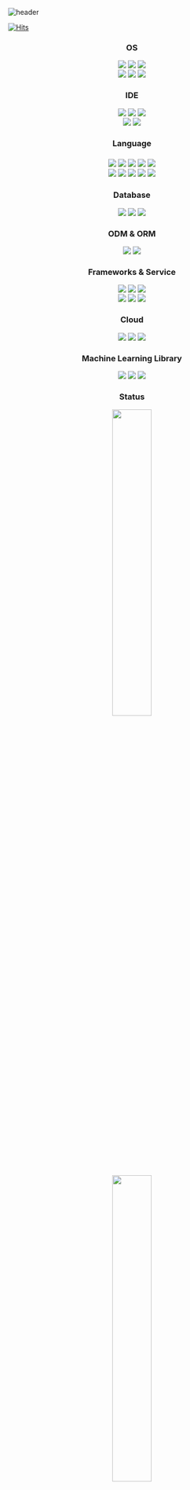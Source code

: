 ![header](https://capsule-render.vercel.app/api?type=wave&color=auto&height=300&section=header&text=NohSonghee%20&fontSize=90)


[![Hits](https://hits.seeyoufarm.com/api/count/incr/badge.svg?url=https%3A%2F%2Fgithub.com%2Fs0n9h2&count_bg=%2316D1B6&title_bg=%23555555&icon=&icon_color=%23E7E7E7&title=hits&edge_flat=false)](https://hits.seeyoufarm.com)


<h3 align="center">OS</h3>
<p align="center">
<img src="https://img.shields.io/badge/Windows-0078D6?style=for-the-badge&logo=windows&logoColor=white"/>
<img src="https://img.shields.io/badge/Linux-FCC624?style=for-the-badge&logo=linux&logoColor=black"/>
<img src="https://img.shields.io/badge/cent%20os-002260?style=for-the-badge&logo=centos&logoColor=F0F0F0"/>
  <br>
  <img src="https://img.shields.io/badge/Ubuntu-E95420?style=for-the-badge&logo=ubuntu&logoColor=white"/>
  <img src="https://img.shields.io/badge/Kali_Linux-557C94?style=for-the-badge&logo=kali-linux&logoColor=white"/>
  <img src="https://img.shields.io/badge/Raspberry_Pi-A22846?style=for-the-badge&logo=raspberry-pi&logoColor=white"/>
</p>


<h3 align="center">IDE</h3>
<p align="center">
<img src="https://img.shields.io/badge/Visual%20Studio%20Code-0078d7.svg?style=for-the-badge&logo=visual-studio-code&logoColor=white"/>
<img src="https://img.shields.io/badge/Visual_Studio-5C2D91?style=for-the-badge&logo=visual%20studio&logoColor=white"/>
<img src="https://img.shields.io/badge/Eclipse-2C2255?style=for-the-badge&logo=eclipse&logoColor=white"/>
  <br>
  <img src="https://img.shields.io/badge/Notepad++-90E59A.svg?style=for-the-badge&logo=notepad%2B%2B&logoColor=black"/>
  <img src="https://img.shields.io/badge/jupyter-%23FA0F00.svg?style=for-the-badge&logo=jupyter&logoColor=white"/>

  
<h3 align="center">Language<h3>
<p align="center">
<img src="https://img.shields.io/badge/Python-3776AB?style=for-the-badge&logo=python&logoColor=white"/>
<img src="https://img.shields.io/badge/C-00599C?style=for-the-badge&logo=c&logoColor=white"/>
<!--<img src="https://img.shields.io/badge/C%2B%2B-00599C?style=for-the-badge&logo=c%2B%2B&logoColor=white"/>-->
<img src="https://img.shields.io/badge/Java-ED8B00?style=for-the-badge&logo=java&logoColor=white"/>
<img src="https://img.shields.io/badge/JavaScript-323330?style=for-the-badge&logo=javascript&logoColor=F7DF1E"/>
<img src="https://img.shields.io/badge/TypeScript-3178C6?style=for-the-badge&logo=typescript&logoColor=F7DF1E"/>
  <br>
  <img src="https://img.shields.io/badge/Node.js-339933?style=for-the-badge&logo=Node.js&logoColor=white"/>
  <img src="https://img.shields.io/badge/Flask-000000?style=for-the-badge&logo=Flask&logoColor=white"/>
  <img src="https://img.shields.io/badge/React-61DAFB?style=for-the-badge&logo=React&logoColor=white"/>
  <img src="https://img.shields.io/badge/HTML5-E34F26?style=for-the-badge&logo=html5&logoColor=white"/>
  <img src="https://img.shields.io/badge/CSS3-1572B6?style=for-the-badge&logo=css3&logoColor=white"/>
</p>


<h3 align="center">Database</h3>
<p align="center">
<img src="https://img.shields.io/badge/mysql-%2300f.svg?style=for-the-badge&logo=mysql&logoColor=white"/>
<img src="https://img.shields.io/badge/MongoDB-47A248?style=for-the-badge&logo=MongoDB&logoColor=white"/>
<img src="https://img.shields.io/badge/Redis-DC382D?style=for-the-badge&logo=redis&logoColor=white"/>
<!--<img src="https://img.shields.io/badge/SQLite-07405E?style=for-the-badge&logo=sqlite&logoColor=white"/>-->
</p>


<h3 align="center">ODM & ORM</h3>
<p align="center">
<img src="https://img.shields.io/badge/Mongoose-7f0301?style=for-the-badge&logo=mongoose&logoColor=white"/>
<img src="https://img.shields.io/badge/Sequelize-52B0E7?style=for-the-badge&logo=sequelize&logoColor=white"/>
</p>


<h3 align="center">Frameworks & Service</h3>
<p align="center">
<img src="https://img.shields.io/badge/Nginx-009639?style=for-the-badge&logo=nginx&logoColor=white"/>
<img src="https://img.shields.io/badge/Docker-2CA5E0?style=for-the-badge&logo=docker&logoColor=white"/>
<img src="https://img.shields.io/badge/Anaconda-%2344A833.svg?style=for-the-badge&logo=anaconda&logoColor=white"/>
  <br> 
  <!--<img src="https://img.shields.io/badge/GitHub_Actions-2088FF?style=for-the-badge&logo=github-actions&logoColor=white"/>-->
  <img src="https://img.shields.io/badge/Postman-FF6C37?style=for-the-badge&logo=Postman&logoColor=white"/>
  <img src="https://img.shields.io/badge/Swagger-85EA2D?style=for-the-badge&logo=Swagger&logoColor=white"/>
  <img src="https://img.shields.io/badge/PWA-5A0FC8?style=for-the-badge&logo=pwa&logoColor=F7DF1E"/>
</p>


<h3 align="center">Cloud</h3>
<p align="center">
  <img src="https://img.shields.io/badge/Amazon_AWS-FF9900?style=for-the-badge&logo=amazonaws&logoColor=white"/>
  <img src="https://img.shields.io/badge/Google_Cloud-4285F4?style=for-the-badge&logo=googlecloud&logoColor=white"/>
  <img src="https://img.shields.io/badge/Oracle-F80000?style=for-the-badge&logo=oracle&logoColor=white"/>
<br>
</p>
  
  
<h3 align="center">Machine Learning Library</h3>
<p align="center">
<img src="https://img.shields.io/badge/pandas-%23150458.svg?style=for-the-badge&logo=pandas&logoColor=white"/>
<img src="https://img.shields.io/badge/numpy-%23013243.svg?style=for-the-badge&logo=numpy&logoColor=white"/>
<img src="https://img.shields.io/badge/Scikit_Learn-F7931E?style=for-the-badge&logo=scikitlearn&logoColor=white"/>
<br>
</p>
  
  
<h3 align="center">Status</h3>
<p align="center">
  <img src="https://github-readme-stats.vercel.app/api?username=s0n9h2&&show_icons=true" width="40%"/>
  <br>
  <img src="https://github-readme-stats.vercel.app/api/top-langs/?username=s0n9h2&layout=compact&langs_count=10" width="40%"/>
  <br>
  <img src="http://mazassumnida.wtf/api/v2/generate_badge?boj=nsh0909"/>
</p>
  
More : <a href="https://s0n9h2.tistory.com/"><img src="https://img.shields.io/badge/tistory-84a8ad?style=for-the-badge"/></a>
